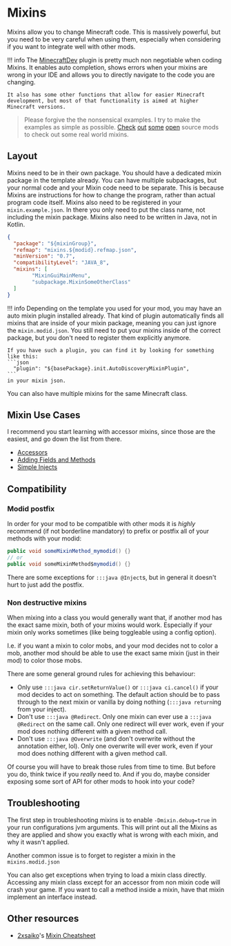 # Mixins

Mixins allow you to change Minecraft code. This is massively powerful, but you need to be very careful when using them, especially when considering if you want to integrate well with other mods.

!!! info
    The [MinecraftDev](https://mcdev.io/) plugin is pretty much non negotiable when coding Mixins. It enables auto completion, shows errors when your mixins are wrong in your IDE and allows you to directly navigate to the code you are changing.

    It also has some other functions that allow for easier Minecraft development, but most of that functionality is aimed at higher Minecraft versions.

> Please forgive the the nonsensical examples. I try to make the examples as simple as possible. [Check](https://github.com/NotEnoughUpdates/NotEnoughUpdates/tree/master/src/main/java/io/github/moulberry/notenoughupdates/mixins) [out](https://github.com/hannibal002/SkyHanni/tree/beta/src/main/java/at/hannibal2/skyhanni/mixins/transformers) [some](https://github.com/Skytils/SkytilsMod/tree/1.x/src/main/java/gg/skytils/skytilsmod/mixins/transformers) [open](https://github.com/inglettronald/DulkirMod/tree/master/src/main/java/dulkirmod/mixins) source mods to check out some real world mixins.

## Layout

Mixins need to be in their own package. You should have a dedicated mixin package in the template already. You can have multiple subpackages, but your normal code and your Mixin code need to be separate. This is because Mixins are instructions for how to change the program, rather than actual program code itself. Mixins also need to be registered in your `mixin.example.json`. In there you only need to put the class name, not including the mixin package. Mixins also need to be written in Java, not in Kotlin.

```json
{
  "package": "${mixinGroup}",
  "refmap": "mixins.${modid}.refmap.json",
  "minVersion": "0.7",
  "compatibilityLevel": "JAVA_8",
  "mixins": [
        "MixinGuiMainMenu",
        "subpackage.MixinSomeOtherClass"
  ]
}
```

!!! info
    Depending on the template you used for your mod, you may have an auto mixin plugin installed already. That kind of plugin automatically finds all mixins that are inside of your mixin package, meaning you can just ignore the `mixin.modid.json`. You still need to put your mixins inside of the correct package, but you don't need to register them explicitly anymore.

    If you have such a plugin, you can find it by looking for something like this:
    ```json
      "plugin": "${basePackage}.init.AutoDiscoveryMixinPlugin",
    ```
    in your mixin json.

You can also have multiple mixins for the same Minecraft class.

## Mixin Use Cases

I recommend you start learning with accessor mixins, since those are the easiest, and go down the list from there.

 - [Accessors](./accessors.md)
 - [Adding Fields and Methods](./adding-fields.md)
 - [Simple Injects](./simple-injects.md)

## Compatibility

### Modid postfix

In order for your mod to be compatible with other mods it is *highly* recommend (if not borderline mandatory) to prefix or postfix all of your methods with your modid:

```java
public void someMixinMethod_mymodid() {}
// or
public void someMixinMethod$mymodid() {}
```

There are some exceptions for `:::java @Inject`s, but in general it doesn't hurt to just add the postfix.

### Non destructive mixins

When mixing into a class you would generally want that, if another mod has the exact same mixin, both of your mixins would work. Especially if your mixin only works sometimes (like being toggleable using a config option).

I.e. if you want a mixin to color mobs, and your mod decides not to color a mob, another mod should be able to use the exact same mixin (just in their mod) to color those mobs.

There are some general ground rules for achieving this behaviour: 

 - Only use `:::java cir.setReturnValue()` or `:::java ci.cancel()` if your mod decides to act on something. The default action should be to pass through to the next mixin or vanilla by doing nothing (`:::java return`ing from your inject).
 - Don't use `:::java @Redirect`. Only one mixin can ever use a `:::java @Redirect` on the same call. Only one redirect will ever work, even if your mod does nothing different with a given method call.
 - Don't use `:::java @Overwrite` (and don't overwrite without the annotation either, lol). Only one overwrite will ever work, even if your mod does nothing different with a given method call.

Of course you will have to break those rules from time to time. But before you do, think twice if you *really* need to. And if you do, maybe consider exposing some sort of API for other mods to hook into your code?

## Troubleshooting

The first step in troubleshooting mixins is to enable `-Dmixin.debug=true` in your run configurations jvm arguments. This will print out all the Mixins as they are applied and show you exactly what is wrong with each mixin, and why it wasn't applied.

Another common issue is to forget to register a mixin in the `mixins.modid.json`

You can also get exceptions when trying to load a mixin class directly. Accessing any mixin class except for an accessor from non mixin code will crash your game. If you want to call a method inside a mixin, have that mixin implement an interface instead.


## Other resources

- [2xsaiko](https://dblsaiko.net/)'s [Mixin Cheatsheet](https://github.com/2xsaiko/mixin-cheatsheet/blob/master/README.md)







